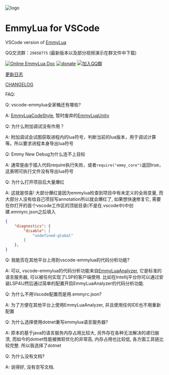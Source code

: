 ![logo](/res/logo.png)
# EmmyLua for VSCode

VSCode version of [EmmyLua](https://github.com/EmmyLua/IntelliJ-EmmyLua)


QQ交流群：`29850775` (最新版本以及部分视频演示在群文件中下载)

[![Online EmmyLua Doc](https://img.shields.io/badge/emmy-doc-46BC99.svg?style=flat-square)](https://emmylua.github.io)
[![donate](https://img.shields.io/badge/donate-emmy-FF69B4.svg?style=flat-square)](https://emmylua.github.io/donate.html)
[![加入QQ群](https://img.shields.io/badge/chat-QQ群-46BC99.svg?style=flat-square)](//shang.qq.com/wpa/qunwpa?idkey=f1acce081c45fbb5670ed5f880f7578df7a8b84caa5d2acec230ac957f0c1716)

[更新日志](CHANGELOG.md)

[CHANGELOG](CHANGELOG_EN.md)

FAQ:

Q: vscode-emmylua全家桶还有哪些?

A: [EmmyLuaCodeStyle](https://marketplace.visualstudio.com/items?itemName=CppCXY.emmylua-codestyle), 暂时废弃的[EmmyLuaUnity](https://marketplace.visualstudio.com/items?itemName=CppCXY.emmylua-unity)

Q: 为什么附加调试没有作用？

A: 附加调试会试图获取进程内的lua符号，判断当前的lua版本，用于调试计算等。所以要求进程本身导出lua符号

Q: Emmy New Debug为什么连不上目标

A: 通常是由于插入代码require执行失败，或者`require("emmy_core")`返回true，这表明可执行文件没有导出lua符号

Q: 为什么打开项目后大量爆红

A: 这就是惊喜! 大部分爆红是因为emmylua检查到项目中有未定义的全局变量, 而大部分人没有给自己项目写annotation所以就会爆红了, 如果想快速修复它, 需要在你打开的首个vscode工作区的顶层目录(不是在.vscode中)中创建.emmyrc.json之后填入
```json
{
    "diagnostics": {
        "disable": [
            "undefined-global"
        ]
    },
}
```

Q: 我能否在其他平台上用到vscode-emmylua的代码分析功能?

A: 可以, vscode-emmylua的代码分析功能来自[EmmyLuaAnalyzer](https://github.com/CppCXY/EmmyLuaAnalyzer), 它是标准的语言服务器, 可以被任何实现了LSP的客户端使用. 比如在Intellij平台你可以通过安装LSP4IJ然后通过简单的配置开启EmmyLuaAnalyzer的代码分析功能.

Q: 为什么不用Vscode配置而是用.emmyrc.json?

A: 为了方便在其他平台上使用EmmyLuaAnalyzer, 并且使用任何IDE也不用重新配置

Q: 为什么选择使用dotnet重写emmylua语言服务器?

A: 原本的基于java的语言服务内存占用比较大, 另外存在各种无法解决的递归崩溃, 而如今的dotnet性能被微软优化的非常高, 内存占用也比较低, 各方面工具链比较完整. 所以我选择了dotnet

Q: 为什么没有文档?

A: 说得好, 没有空写文档.